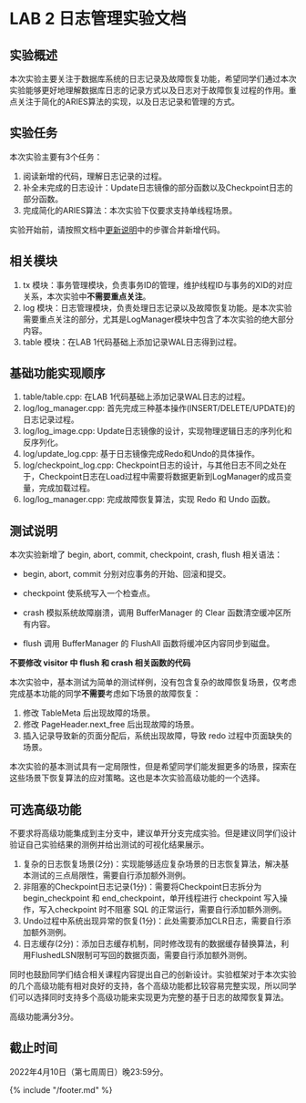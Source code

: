 # LAB 2 日志管理实验文档

## 实验概述

本次实验主要关注于数据库系统的日志记录及故障恢复功能，希望同学们通过本次实验能够更好地理解数据库日志的记录方式以及日志对于故障恢复过程的作用。重点关注于简化的ARIES算法的实现，以及日志记录和管理的方式。

## 实验任务

本次实验主要有3个任务：
1. 阅读新增的代码，理解日志记录的过程。
2. 补全未完成的日志设计：Update日志镜像的部分函数以及Checkpoint日志的部分函数。
3. 完成简化的ARIES算法：本次实验下仅要求支持单线程场景。

实验开始前，请按照文档中[更新说明](https://thu-db.github.io/dbtrain-tutorial/intro.html#%E6%9B%B4%E6%96%B0%E8%AF%B4%E6%98%8E)中的步骤合并新增代码。

## 相关模块

1. tx 模块：事务管理模块，负责事务ID的管理，维护线程ID与事务的XID的对应关系，本次实验中**不需要重点关注**。
2. log 模块：日志管理模块，负责处理日志记录以及故障恢复功能。是本次实验需要重点关注的部分，尤其是LogManager模块中包含了本次实验的绝大部分内容。
3. table 模块：在LAB 1代码基础上添加记录WAL日志得到过程。

## 基础功能实现顺序

1. table/table.cpp: 在LAB 1代码基础上添加记录WAL日志的过程。
2. log/log_manager.cpp: 首先完成三种基本操作(INSERT/DELETE/UPDATE)的日志记录过程。
3. log/log_image.cpp: Update日志镜像的设计，实现物理逻辑日志的序列化和反序列化。
4. log/update_log.cpp: 基于日志镜像完成Redo和Undo的具体操作。
5. log/checkpoint_log.cpp: Checkpoint日志的设计，与其他日志不同之处在于，Checkpoint日志在Load过程中需要将数据更新到LogManager的成员变量，完成加载过程。
6. log/log_manager.cpp: 完成故障恢复算法，实现 Redo 和 Undo 函数。

## 测试说明

本次实验新增了 begin, abort, commit, checkpoint, crash, flush 相关语法：

* begin, abort, commit 分别对应事务的开始、回滚和提交。

* checkpoint 使系统写入一个检查点。

* crash 模拟系统故障崩溃，调用 BufferManager 的 Clear 函数清空缓冲区所有内容。

* flush 调用 BufferManager 的 FlushAll 函数将缓冲区内容同步到磁盘。

**不要修改 visitor 中 flush 和 crash 相关函数的代码**

本次实验中，基本测试为简单的测试样例，没有包含复杂的故障恢复场景，仅考虑完成基本功能的同学**不需要**考虑如下场景的故障恢复：

1. 修改 TableMeta 后出现故障的场景。
2. 修改 PageHeader.next_free 后出现故障的场景。
3. 插入记录导致新的页面分配后，系统出现故障，导致 redo 过程中页面缺失的场景。

本次实验的基本测试具有一定局限性，但是希望同学们能发掘更多的场景，探索在这些场景下恢复算法的应对策略。这也是本次实验高级功能的一个选择。

## 可选高级功能

不要求将高级功能集成到主分支中，建议单开分支完成实验。但是建议同学们设计验证自己实验结果的测例并给出测试的可视化结果展示。

1. 复杂的日志恢复场景(2分)：实现能够适应复杂场景的日志恢复算法，解决基本测试的三点局限性，需要自行添加额外测例。
2. 非阻塞的Checkpoint日志记录(1分)：需要将Checkpoint日志拆分为 begin_checkpoint 和 end_checkpoint，单开线程进行 checkpoint 写入操作，写入checkpoint 时不阻塞 SQL 的正常运行，需要自行添加额外测例。
3. Undo过程中系统出现异常的恢复(1分)：此处需要添加CLR日志，需要自行添加额外测例。
4. 日志缓存(2分)：添加日志缓存机制，同时修改现有的数据缓存替换算法，利用FlushedLSN限制可写回的数据页面，需要自行添加额外测例。

同时也鼓励同学们结合相关课程内容提出自己的创新设计。实验框架对于本次实验的几个高级功能有相对良好的支持，各个高级功能都比较容易完整实现，所以同学们可以选择同时支持多个高级功能来实现更为完整的基于日志的故障恢复算法。

高级功能满分3分。

## 截止时间

2022年4月10日（第七周周日）晚23:59分。

{% include "/footer.md" %}
